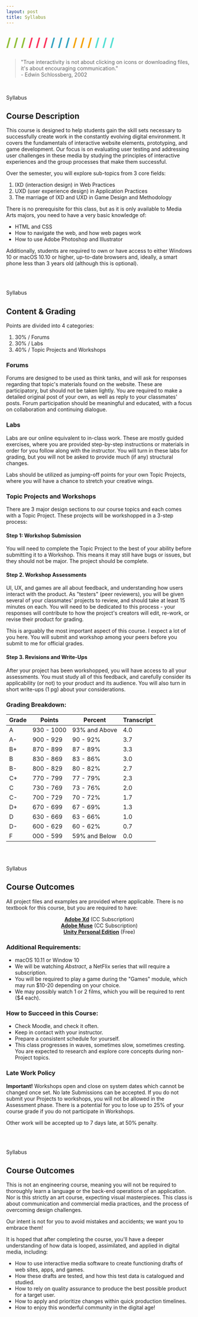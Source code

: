 ```yaml
---
layout: post
title: Syllabus
---
```


<div style="margin: 25px 0;">
  <span style="color: #8FBE36; font-size: xx-large; font-weight: bold">/ / / </span>
  <span style="color: #FC315A; font-size: xx-large; font-weight: bold">/ / / </span>
  <span style="color: #33A3C1; font-size: xx-large; font-weight: bold">/ / / </span>
  <span style="color: #F5A205; font-size: xx-large; font-weight: bold">/ / / </span>
  <span style="color: #53DFD3; font-size: xx-large; font-weight: bold">/ / /</span>
</div>

<blockquote>
  "True interactivity is not about clicking on icons or downloading files, it's about encouraging communication." <br />
  - Edwin Schlossberg, 2002
</blockquote>

<br />

<div class="heading-container">
  <div class="line">
    <div class="box-pink">
      <div class="text">
        <p class="heading">Syllabus</p>
        <div class="break"></div>
        <h2 class="sub-heading">Course Description</h2>
      </div>
    </div>
  </div>
</div>

This course is designed to help students gain the skill sets necessary to successfully create work in the constantly evolving digital environment. It covers the fundamentals of interactive website elements, prototyping, and game development. Our focus is on evaluating user testing and addressing user challenges in these media by studying the principles of interactive experiences and the group processes that make them successful.

Over the semester, you will explore sub-topics from 3 core fields:

1. IXD (interaction design) in Web Practices
2. UXD (user experience design) in Application Practices
3. The marriage of IXD and UXD in Game Design and Methodology

There is no prerequisite for this class, but as it is only available to Media Arts majors, you need to have a very basic knowledge of:

- HTML and CSS
- How to navigate the web, and how web pages work
- How to use Adobe Photoshop and Illustrator

Additionally, students are required to own or have access to either Windows 10 or macOS 10.10 or higher, up-to-date browsers and, ideally, a smart phone less than 3 years old (although this is optional).



<br /><br />



<div class="heading-container">
  <div class="line">
    <div class="box-blue">
      <div class="text">
        <p class="heading">Syllabus</p>
        <div class="break"></div>
        <h2 class="sub-heading">Content & Grading</h2>
      </div>
    </div>
  </div>
</div>

Points are divided into 4 categories:

1. 30% / Forums
2. 30% / Labs
3. 40% / Topic Projects and Workshops

### Forums

Forums are designed to be used as think tanks, and will ask for responses regarding that topic's materials found on the website. These are participatory, but should not be taken lightly. You are required to make a detailed original post of your own, as well as reply to your classmates' posts. Forum participation should be meaningful and educated, with a focus on collaboration and continuing dialogue.

### Labs

Labs are our online equivalent to in-class work. These are mostly guided exercises, where you are provided step-by-step instructions or materials in order for you follow along with the instructor. You will turn in these labs for grading, but you will not be asked to provide much (if any) structural changes.

Labs should be utilized as jumping-off points for your own Topic Projects, where you will have a chance to stretch your creative wings.

### Topic Projects and Workshops

There are 3 major design sections to our course topics and each comes with a Topic Project. These projects will be workshopped in a 3-step process:

#### Step 1: Workshop Submission

You will need to complete the Topic Project to the best of your ability before submitting it to a Workshop. This means it may still have bugs or issues, but they should not be major. The project should be complete.

#### Step 2. Workshop Assessments

UI, UX, and games are all about feedback, and understanding how users interact with the product. As "testers" (peer reviewers), you will be given several of your classmates' projects to review, and should take at least 15 minutes on each. You will need to be dedicated to this process - your responses will contribute to how the project's creators will edit, re-work, or revise their product for grading.

This is arguably the most important aspect of this course. I expect a lot of you here. You will submit and workshop among your peers before you submit to me for official grades.

#### Step 3. Revisions and Write-Ups

After your project has been workshopped, you will have access to all your assessments. You must study all of this feedback, and carefully consider its applicability (or not) to your product and its audience. You will also turn in short write-ups (1 pg) about your considerations.


### Grading Breakdown:

<table style="width: 100%;">
  <thead>
    <tr>
      <th>Grade</th>
      <th>Points</th>
      <th>Percent</th>
      <th>Transcript</th>
    </tr>
  </thead>
  <tbody>
    <tr>
      <td>A</td>
      <td>930 - 1000</td>
      <td>93% and Above</td>
      <td>4.0</td>
    </tr>
    <tr>
      <td>A-</td>
      <td>900 - 929</td>
      <td>90 - 92%</td>
      <td>3.7</td>
    </tr>
    <tr>
      <td>B+</td>
      <td>870 - 899</td>
      <td>87 - 89%</td>
      <td>3.3</td>
    </tr>
    <tr>
      <td>B</td>
      <td>830 - 869</td>
      <td>83 - 86%</td>
      <td>3.0</td>
    </tr>
    <tr>
      <td>B-</td>
      <td>800 - 829</td>
      <td>80 - 82%</td>
      <td>2.7</td>
    </tr>
    <tr>
      <td>C+</td>
      <td>770 - 799</td>
      <td>77 - 79%</td>
      <td>2.3</td>
    </tr>
    <tr>
      <td>C</td>
      <td>730 - 769</td>
      <td>73 - 76%</td>
      <td>2.0</td>
    </tr>
    <tr>
      <td>C-</td>
      <td>700 - 729</td>
      <td>70 - 72%</td>
      <td>1.7</td>
    </tr>
    <tr>
      <td>D+</td>
      <td>670 - 699</td>
      <td>67 - 69%</td>
      <td>1.3</td>
    </tr>
    <tr>
      <td>D</td>
      <td>630 - 669</td>
      <td>63 - 66%</td>
      <td>1.0</td>
    </tr>
    <tr>
      <td>D-</td>
      <td>600 - 629</td>
      <td>60 - 62%</td>
      <td>0.7</td>
    </tr>
    <tr>
      <td>F</td>
      <td>000 - 599</td>
      <td>59% and Below</td>
      <td>0.0</td>
    </tr>
  </tbody>
</table>

<br /><br />



<div class="heading-container">
  <div class="line">
    <div class="box-yellow">
      <div class="text">
        <p class="heading">Syllabus</p>
        <div class="break"></div>
        <h2 class="sub-heading">Course Outcomes</h2>
      </div>
    </div>
  </div>
</div>

All project files and examples are provided where applicable. There is no textbook for this course, but you are required to have:

<div style="width: 300px; margin: auto; text-align: center;">
  <p>
    <a href="https://www.adobe.com/products/xd.html" target="_blank"><b>Adobe Xd</b></a> (CC Subscription)
    <br />
    <a href="https://www.adobe.com/products/muse.html" target="_blank"><b>Adobe Muse</b></a> (CC Subscription)
    <br />
    <a href="https://store.unity.com/products/unity-personal" target="_blank"><b>Unity Personal Edition</b></a> (Free)
  </p>
</div>

### Additional Requirements:
- macOS 10.11 or Window 10
- We will be watching _Abstract_, a NetFlix series that will require a subscription.
- You will be required to play a game during the "Games" module, which may run $10-20 depending on your choice.
- We may possibly watch 1 or 2 films, which you will be required to rent ($4 each).

### How to Succeed in this Course:
- Check Moodle, and check it often.
- Keep in contact with your instructor.
- Prepare a consistent schedule for yourself.
- This class progresses in waves, sometimes slow, sometimes cresting. You are expected to research and explore core concepts during non-Project topics.

### Late Work Policy

**Important!** Workshops open and close on system dates which cannot be changed once set. No late Submissions can be accepted. If you do not submit your Projects to workshops, you will not be allowed in the Assessment phase. There is a potential for you to lose up to 25% of your course grade if you do not participate in Workshops.

Other work will be accepted up to 7 days late, at 50% penalty.



<br /><br />



<div class="heading-container">
  <div class="line">
    <div class="box-teal">
      <div class="text">
        <p class="heading">Syllabus</p>
        <div class="break"></div>
        <h2 class="sub-heading">Course Outcomes</h2>
      </div>
    </div>
  </div>
</div>

This is not an engineering course, meaning you will not be required to thoroughly learn a language or the back-end operations of an application. Nor is this strictly an art course, expecting visual masterpieces. This class is about communication and commercial media practices, and the process of overcoming design challenges.

Our intent is not for you to avoid mistakes and accidents; we want you to embrace them!

It is hoped that after completing the course, you'll have a deeper understanding of how data is looped, assimilated, and applied in digital media, including:

- How to use interactive media software to create functioning drafts of web sites, apps, and games.
- How these drafts are tested, and how this test data is catalogued and studied.
- How to rely on quality assurance to produce the best possible product for a target user.
- How to apply and prioritize changes within quick production timelines.
- How to enjoy this wonderful community in the digital age!
